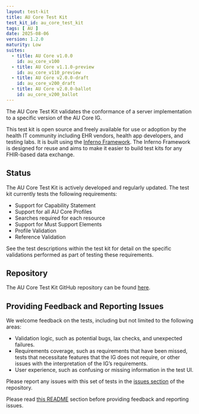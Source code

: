 ```yaml
---
layout: test-kit
title: AU Core Test Kit
test_kit_id: au_core_test_kit
tags: [ AU ]
date: 2025-08-06
version: 1.2.0
maturity: Low
suites:
  - title: AU Core v1.0.0
    id: au_core_v100
  - title: AU Core v1.1.0-preview
    id: au_core_v110_preview
  - title: AU Core v2.0.0-draft
    id: au_core_v200_draft
  - title: AU Core v2.0.0-ballot
    id: au_core_v200_ballot
---
```


The AU Core Test Kit validates the conformance of a server implementation to a specific version of the AU Core IG.

<!-- break -->

This test kit is open source and freely available for use or adoption by the health IT community including EHR vendors, health app developers, and testing labs. It is built using the [Inferno Framework](https://inferno-framework.github.io/inferno-core/). The Inferno Framework is designed for reuse and aims to make it easier to build test kits for any FHIR-based data exchange. 

## Status

The AU Core Test Kit is actively developed and regularly updated. The test kit currently tests the following requirements:

* Support for Capability Statement
* Support for all AU Core Profiles
* Searches required for each resource
* Support for Must Support Elements
* Profile Validation
* Reference Validation

See the test descriptions within the test kit for detail on the specific validations performed as part of testing these requirements.

## Repository

The AU Core Test Kit GitHub repository can be found [here](https://github.com/hl7au/au-fhir-core-inferno).

## Providing Feedback and Reporting Issues

We welcome feedback on the tests, including but not limited to the following areas:

* Validation logic, such as potential bugs, lax checks, and unexpected failures.
* Requirements coverage, such as requirements that have been missed, tests that necessitate features that the IG does not require, or other issues with the interpretation of the IG’s requirements.
* User experience, such as confusing or missing information in the test UI.

Please report any issues with this set of tests in the [issues section](https://github.com/hl7au/au-fhir-core-inferno/issues) of the repository.

Please read [this README](https://github.com/hl7au/au-fhir-core-inferno?tab=readme-ov-file#contributing-to-inferno-and-reporting-issues) section before providing feedback and reporting issues.

